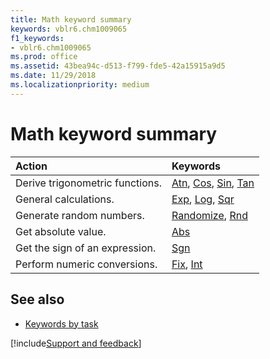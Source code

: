 ```yaml
---
title: Math keyword summary
keywords: vblr6.chm1009065
f1_keywords:
- vblr6.chm1009065
ms.prod: office
ms.assetid: 43bea94c-d513-f799-fde5-42a15915a9d5
ms.date: 11/29/2018
ms.localizationpriority: medium
---
```



# Math keyword summary

|Action|Keywords|
|:-----|:-----|
|Derive trigonometric functions.|[Atn](atn-function.md), [Cos](cos-function.md), [Sin](sin-function.md), [Tan](tan-function.md)|
|General calculations.|[Exp](exp-function.md), [Log](log-function.md), [Sqr](sqr-function.md)|
|Generate random numbers.|[Randomize](randomize-statement.md), [Rnd](rnd-function.md)|
|Get absolute value.|[Abs](abs-function.md)|
|Get the sign of an expression.|[Sgn](sgn-function.md)|
|Perform numeric conversions.|[Fix](int-fix-functions.md), [Int](int-fix-functions.md)|

## See also

- [Keywords by task](keywords-by-task.md)

[!include[Support and feedback](~/includes/feedback-boilerplate.md)]